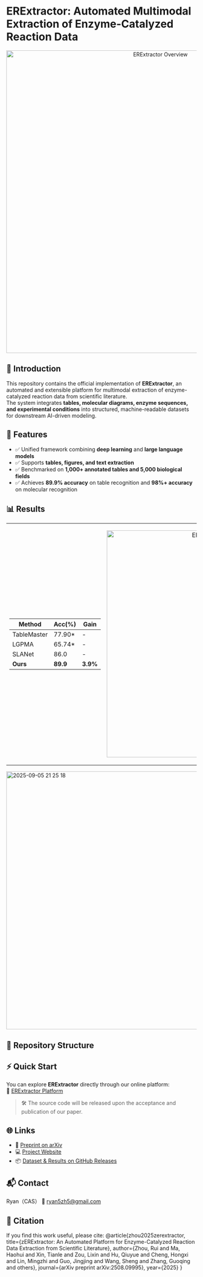 # ERExtractor: Automated Multimodal Extraction of Enzyme-Catalyzed Reaction Data

<p align="center">
  <img src="https://github.com/user-attachments/assets/bb5d4e69-fa2b-4f0e-9fe8-704254898981" alt="ERExtractor Overview" width="800"/>
</p>


## 📌 Introduction
This repository contains the official implementation of **ERExtractor**, an automated and extensible platform for multimodal extraction of enzyme-catalyzed reaction data from scientific literature.  
The system integrates **tables, molecular diagrams, enzyme sequences, and experimental conditions** into structured, machine-readable datasets for downstream AI-driven modeling.

## 🚀 Features
- ✅ Unified framework combining **deep learning** and **large language models**  
- ✅ Supports **tables, figures, and text extraction**  
- ✅ Benchmarked on **1,000+ annotated tables and 5,000 biological fields**  
- ✅ Achieves **89.9% accuracy** on table recognition and **98%+ accuracy** on molecular recognition

## 📊 Results

<table>
<tr>
<td>

| Method       | Acc(%) | Gain   |
|--------------|--------|--------|
| TableMaster  | 77.90* | -      |
| LGPMA        | 65.74* | -      |
| SLANet       | 86.0   | -      |
| **Ours**     | **89.9** | **3.9%** |

</td>
<td>

<p align="center">
  <img src="https://github.com/user-attachments/assets/92745d5b-474f-47c8-a105-45d8cc2b69e8" alt="ERExtractor Overview" width="600"/>
</p>
</td>
</tr>

</table>
<img width="1912" height="682" alt="2025-09-05 21 25 18" src="https://github.com/user-attachments/assets/8e094f2d-1489-4eb3-abee-532c6f641cc9" />

## 📂 Repository Structure



## ⚡ Quick Start
You can explore **ERExtractor** directly through our online platform:  
🔗 [ERExtractor Platform](https://zpaper.zelixir.com/)
> 🛠️ The source code will be released upon the acceptance and publication of our paper.  

## 🌐 Links
- 📄 [Preprint on arXiv](https://arxiv.org/abs/2508.09995)
- 💻 [Project Website](https://zpaper.zelixir.com/)
- 📦 [Dataset & Results on GitHub Releases](https://github.com/AIForgeRyan/ERExtractor/releases)

## 📬 Contact
Ryan（CAS）
📧 ryan5zh5@gmail.com

## 📖 Citation

If you find this work useful, please cite:
@article{zhou2025zerextractor,
  title={zERExtractor: An Automated Platform for Enzyme-Catalyzed Reaction Data Extraction from Scientific Literature},
  author={Zhou, Rui and Ma, Haohui and Xin, Tianle and Zou, Lixin and Hu, Qiuyue and Cheng, Hongxi and Lin, Mingzhi and Guo, Jingjing and Wang, Sheng and Zhang, Guoqing and others},
  journal={arXiv preprint arXiv:2508.09995},
  year={2025}
}


